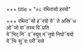+++
title = "०८ रथिरासो हरयो"

+++
रथिरा᳓सो ह᳓रयो ये᳓ ते अस्रि᳓ध  
ओ᳓जो वा᳓तस्य पि᳓प्रति  
ये᳓भिर् नि᳓ द᳓स्युम् म᳓नुषो निघो᳓षयो  
ये᳓भिः सु᳓वः परी᳓यसे